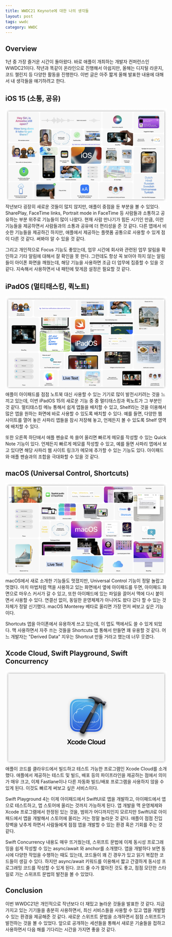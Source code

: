 ```yaml
---
title: WWDC21 Keynote에 대한 나의 생각들
layout: post
tags: wwdc
category: WWDC
---
```


## Overview
1년 중 가장 즐거운 시간이 돌아왔다. 바로 애플이 개최하는 개발자 컨퍼런스인 WWDC21이다. 작년과 똑같이 온라인으로 진행해서 아쉽지만, 올해는 디지털 라운지, 코드 챌린지 등 다양한 활동을 진행한다. 이번 글은 아주 짧게 올해 발표한 내용에 대해서 내 생각들을 얘기하려고 한다.

## iOS 15 (소통, 공유)
![iOS Dashboard](/assets/img/2021/06/11/image1.png)
작년보다 굉장히 새로운 것들이 많지 않지만, 애플이 중점을 둔 부분을 볼 수 있었다. SharePlay, FaceTime links, Portrait mode in FaceTime 등 사람들과 소통하고 공유하는 부분 위주로 기능들이 많이 나왔다. 현재 사람 만나기가 힘든 시기인 만큼, 이런 기능들을 제공하면서 사람들과의 소통과 공유에 더 편리성을 준 것 같다. 다른 앱에서 비슷한 기능들을 제공하긴 하지만, 애플에서 제공하는 플랫폼 공통으로 사용할 수 있게 점이 다른 것 같다. 써봐야 알 수 있을 것 같다.

그리고 개인적으로 Focus 기능도 좋았는데, 업무 시간에 회사와 관련된 업무 알림을 확인하고 기타 알림에 대해서 잘 확인을 못 한다. 그런데도 항상 꼭 보아야 하지 않는 알림들이 아이폰 화면을 깨웠는데, 해당 기능을 사용하면 조금 더 업무에 집중할 수 있을 것 같다. 지속해서 사용하면서 내 패턴에 맞게끔 설정은 필요할 것 같다.

## iPadOS (멀티태스킹, 퀵노트)
![iPadOS Dashboard](/assets/img/2021/06/11/image2.png)
애플이 아이패드를 점점 노트북 대신 사용할 수 있는 기기로 많이 발전시키려는 것을 느끼고 있는데, 이번 iPadOS 15의 새로운 기능 중 중 멀티태스킹과 퀵노트가 그 부분인 것 같다. 멀티태스킹 메뉴 통해서 쉽게 앱들을 배치할 수 있고, Shelf라는 것을 이용해서 많은 앱을 원하는 화면에 바로 사용할 수 있도록 배치할 수 있다. 예를 들면, 다양한 웹 사이트를 열어 놓은 사파리 앱들을 잠시 저장해 놓고, 언제든지 볼 수 있도록 Shelf 영역에 배치할 수 있다.

또한 오른쪽 하단에서 애플 펜슬로 쓱 쓸어 올리면 빠르게 메모를 작성할 수 있는 Quick Note 기능이 있다. 언제든지 빠르게 메모를 작성할 수 있고, 예를 들면 사파리 앱에서 보고 있다면 해당 사파리 웹 사이트 링크가 메모에 추가할 수 있는 기능도 있다. 아이패드와 애플 펜슬과의 조합을 극대화할 수 있을 것 같다.

## macOS (Universal Control, Shortcuts)
![macOS Dashboard](/assets/img/2021/06/11/image3.png)
macOS에서 새로 소개한 기능들도 멋졌지만, Universal Control 기능이 정말 놀랍고 멋졌다. 마치 마법처럼 맥을 사용하고 있는 화면에서 옆에 아이패드를 두면, 아이패드 화면으로 마우스 커서가 갈 수 있고, 또한 아이패드에 있는 파일을 끌어서 맥에 다시 붙이면서 사용할 수 있다. 연결선 없이, 동일한 운영체제가 아니어도 왔다 갔다 할 수 있는 것 자체가 정말 신기했다. macOS Monterey 베타로 올리면 가장 먼저 써보고 싶은 기능이다.

Shortcuts 앱을 아이폰에서 유용하게 쓰고 있는데, 이 앱도 맥에서도 쓸 수 있게 되었다. 맥 사용하면서 자주 쓰는 것들을 Shortcuts 앱 통해서 만들면 꽤 유용할 것 같다. 어느 개발자는 "Derived Data" 지우는 Shortcut 만들 거라고 했는데 너무 웃겼다.

## Xcode Cloud, Swift Playground, Swift Concurrency
![Xcode Cloud icon](/assets/img/2021/06/11/image4.png)
애플이 코드를 클라우드에서 빌드하고 테스트 가능한 프로그램인 Xcode Cloud를 소개했다. 애플에서 제공하는 테스트 및 빌드, 배포 등의 파이프라인을 제공하는 점에서 의미가 매우 크고, 이제 Fastlane이나 다른 자동화 빌드/배포 프로그램을 사용하지 않을 수 있게 된다. 이것도 빠르게 써보고 싶은 서비스이다.

Swift Playground 4는 이제 아이패드에서 SwiftUI로 앱을 개발하고, 아이패드에서 앱으로 테스트하고, 앱 스토어에 올리는 것까지 가능하게 된다. 앱 개발을 맥 운영체제와 Xcode 프로그램에서 한정된 있는 것을, 범위가 어디까지인지 모르지만 SwiftUI로 아이패드에서 앱을 개발해서 스토어에 올리는 거는 정말 놀라운 것 같다. 애플이 점점 진입 장벽을 낮추게 하면서 사람들에게 점점 앱을 개발할 수 있는 환경 혹은 기회를 주는 것 같다.

Swift Concurrency 내용도 매우 뜨거웠는데, 스위프트 문법에 이제 동시성 프로그래밍을 쉽게 작성할 수 있는 async/await 와 anchor를 소개했다. 앱을 개발하다 보면 동시에 다양한 작업을 수행하는 때도 있는데, 코드들이 꽤 긴 경우가 있고 읽기 복잡한 코드들이 생길 수 있다. 하지만 async/await 키워드를 이용해서 짧고 간결하게 동시성 프로그래밍 코드를 작성할 수 있게 된다. 코드 줄 수가 짧아진 것도 좋고, 점점 모던한 스타일로 가는 스위프트 문법의 발전을 볼 수 있었다.

## Conclusion
이번 WWDC21은 개인적으로 작년보다 더 재밌고 놀라운 것들을 발표한 것 같다. 지금 가지고 있는 기기들을 충분히 사용하면서, 최신 서비스들을 사용할 수 있고 앱을 개발할 수 있는 환경을 제공해준 것 같다. 새로운 스위프트 문법을 소개하면서 점점 스위프트가 발전하는 것을 볼 수 있었다. 앞으로 공개하는 세션들을 통해서 새로운 기술들을 접하고 사용하면서 다음 해를 기다리는 시간을 가지면 좋을 것 같다.